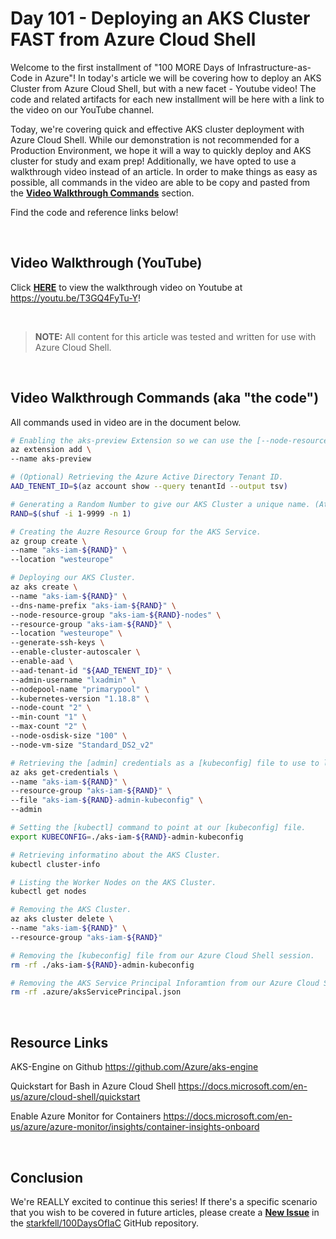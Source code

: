 # Day 101 - Deploying an AKS Cluster FAST from Azure Cloud Shell

Welcome to the first installment of "100 MORE Days of Infrastructure-as-Code in Azure"! In today's article we will be covering how to deploy an AKS Cluster from Azure Cloud Shell, but with a new facet - Youtube video! The code and related artifacts for each new installment will be here with a link to the video on our YouTube channel.

Today, we're covering quick and effective AKS cluster deployment with Azure Cloud Shell. While our demonstration is not recommended for a Production Environment, we hope it will a way to quickly deploy and AKS cluster for study and exam prep! Additionally, we have opted to use a walkthrough video instead of an article. In order to make things as easy as possible, all commands in the video are able to be copy and pasted from the **[Video Walkthrough Commands](#video-walkthrough-commands)** section.

Find the code and reference links below!

</br>


## Video Walkthrough (YouTube)

Click **[HERE](https://youtu.be/T3GQ4FyTu-Y)** to view the walkthrough video on Youtube at https://youtu.be/T3GQ4FyTu-Y!

</br>

> **NOTE:** All content for this article was tested and written for use with Azure Cloud Shell.

</br>

## Video Walkthrough Commands (aka "the code")

All commands used in video are in the document below.

```bash
# Enabling the aks-preview Extension so we can use the [--node-resource-group] parameter.
az extension add \
--name aks-preview

# (Optional) Retrieving the Azure Active Directory Tenant ID.
AAD_TENENT_ID=$(az account show --query tenantId --output tsv)

# Generating a Random Number to give our AKS Cluster a unique name. (At least good enough for this demo)
RAND=$(shuf -i 1-9999 -n 1)

# Creating the Auzre Resource Group for the AKS Service.
az group create \
--name "aks-iam-${RAND}" \
--location "westeurope"

# Deploying our AKS Cluster.
az aks create \
--name "aks-iam-${RAND}" \
--dns-name-prefix "aks-iam-${RAND}" \
--node-resource-group "aks-iam-${RAND}-nodes" \
--resource-group "aks-iam-${RAND}" \
--location "westeurope" \
--generate-ssh-keys \
--enable-cluster-autoscaler \
--enable-aad \
--aad-tenant-id "${AAD_TENENT_ID}" \
--admin-username "lxadmin" \
--nodepool-name "primarypool" \
--kubernetes-version "1.18.8" \
--node-count "2" \
--min-count "1" \
--max-count "2" \
--node-osdisk-size "100" \
--node-vm-size "Standard_DS2_v2"

# Retrieving the [admin] credentials as a [kubeconfig] file to use to login to the AKS Cluster.
az aks get-credentials \
--name "aks-iam-${RAND}" \
--resource-group "aks-iam-${RAND}" \
--file "aks-iam-${RAND}-admin-kubeconfig" \
--admin

# Setting the [kubectl] command to point at our [kubeconfig] file.
export KUBECONFIG=./aks-iam-${RAND}-admin-kubeconfig

# Retrieving informatino about the AKS Cluster.
kubectl cluster-info

# Listing the Worker Nodes on the AKS Cluster.
kubectl get nodes

# Removing the AKS Cluster.
az aks cluster delete \
--name "aks-iam-${RAND}" \
--resource-group "aks-iam-${RAND}"

# Removing the [kubeconfig] file from our Azure Cloud Shell session.
rm -rf ./aks-iam-${RAND}-admin-kubeconfig

# Removing the AKS Service Principal Inforamtion from our Azure Cloud Shell session.
rm -rf .azure/aksServicePrincipal.json
```

</br>

## Resource Links

AKS-Engine on Github
https://github.com/Azure/aks-engine

Quickstart for Bash in Azure Cloud Shell
https://docs.microsoft.com/en-us/azure/cloud-shell/quickstart

Enable Azure Monitor for Containers
https://docs.microsoft.com/en-us/azure/azure-monitor/insights/container-insights-onboard

</br>

## Conclusion

We're REALLY excited to continue this series! If there's a specific scenario that you wish to be covered in future articles, please create a **[New Issue](https://github.com/starkfell/100DaysOfIaC/issues)** in the [starkfell/100DaysOfIaC](https://github.com/starkfell/100DaysOfIaC/) GitHub repository.
